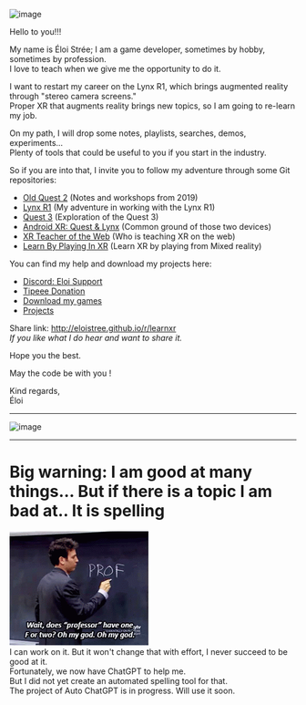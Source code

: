![image](https://github.com/EloiStree/EloiStree/assets/20149493/4ac5793f-777c-4ee0-b901-400d307cb913)

Hello to you!!!

My name is Éloi Strée; I am a game developer, sometimes by hobby, sometimes by profession.  
I love to teach when we give me the opportunity to do it.  

I want to restart my career on the Lynx R1, which brings augmented reality through "stereo camera screens."  
Proper XR that augments reality brings new topics, so I am going to re-learn my job.  

On my path, I will drop some notes, playlists, searches, demos, experiments...  
Plenty of tools that could be useful to you if you start in the industry.  

So if you are into that, I invite you to follow my adventure through some Git repositories:  
- [Old Quest 2](https://github.com/EloiStree/CodeAndQuestsEveryDay) (Notes and workshops from 2019)
- [Lynx R1](https://github.com/EloiStree/HelloLynxR1) (My adventure in working with the Lynx R1)
- [Quest 3](https://github.com/EloiStree/HelloQuest3) (Exploration of the Quest 3)
- [Android XR: Quest & Lynx](https://github.com/EloiStree/HelloAndroidXR) (Common ground of those two devices)
- [XR Teacher of the Web](https://github.com/EloiStree/XRTeachersOfTheWeb) (Who is teaching XR on the web)
- [Learn By Playing In XR](https://github.com/EloiStree/LearnByPlayingInXR) (Learn XR by playing from Mixed reality)

You can find my help and download my projects here:
- [Discord: Eloi Support](https://eloistree.github.io/r/discord)
- [Tipeee Donation](https://en.tipeee.com/eloistree)
- [Download my games](https://eloistree.github.io/r/download/)
- [Projects](https://github.com/EloiStree/ProjectsID)


Share link: http://eloistree.github.io/r/learnxr    
_If you like what I do hear and want to share it._    
  
Hope you the best.  
  
May the code be with you !  
  
Kind regards,  
Éloi  



----------------------------

![image](https://github.com/EloiStree/EloiStree/assets/20149493/f42e6728-9c01-4900-b953-e4412ca17bd9)


-------------

# Big warning: I am good at many things... But if there is a topic I am bad at.. It is spelling  
![image](https://github.com/EloiStree/EloiStree/blob/4fb34baa6739d50586cef37dca09dd751b72b4d3/Hello/professor.gif)    
I can work on it. But it won't change that with effort, I never succeed to be good at it.  
Fortunately, we now have ChatGPT to help me.  
But I did not yet create an automated spelling tool for that.  
The project of Auto ChatGPT is in progress. Will use it soon.  
